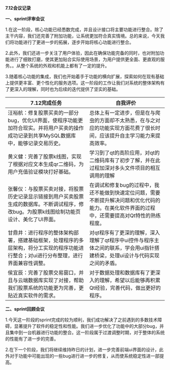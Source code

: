 **7.12会议记录**

**一、sprint评审会议**

1.在这一阶段，核心功能已经悉数完成，并且设计接口将主要功能进行整合。除了主干内容，我们还完善了附加功能，让系统更加符合真实情境。总的来说，今天我们将功能进行了更进一步的拓展，逐步开始将核心功能进行整合。

2.此外，我们还进一步关注了用户体验，因此在确保功能完备的同时，也对附加功能进行了细致打磨，使其更加贴合实际使用场景，为用户提供更全面、更直观的服务。。从整个系统的外观和机能上都有了一定的提升。

3.随着核心功能的集成，我们也开始着手于功能的横向扩展，探索如何在现有基础上提供更丰富、更个性化的服务选项。这一阶段的工作让我们对系统的整体架构有了更深入的理解，同时也为后续的迭代提供了坚实的基础。

| 7.12完成任务                                                                                                                               | 自我评价                                                                                                                                        |
|--------------------------------------------------------------------------------------------------------------------------------------------|-------------------------------------------------------------------------------------------------------------------------------------------------|
| 汪裕航：修复股票买卖的一部分bug，优化UI界面，使程序功能更加符合现实。并将用户买卖的操作成功记录到共享MySQL数据库中，能够记录交易历史。     | 总体上有一定进步，但是在与爬虫的方面却不太熟悉，在与之对应的功能实现方面花费了很长时间，应该提升自主学习能力来提高效率。                        |
| 黄义健：完善了股票k线图，实现了根据对应文本生成qr二维码，为用户充值验证模块打好基础。                                                      | 学习到了qt的高阶应用，对qt的二维码库有了初步了解，并在此过程加深对多头文件项目的相互调用的理解                                                  |
| 张馨仪：与股票买卖对接，将股票历史记录显示链接到用户买卖股票生成的数据库。不断调试程序，修改bug。为股票k线图绘制功能页设计、美化了UI界面。 | 在调试和修复bug的过程中，我还不能做到快速定位问题，需要不断提升解决问题和优化代码的能力。在美化软件界面的过程中，还需要提高对Qt特性的熟练程度。 |
| 甘鼎井：进行程序的整体架构部署，搭建基础框架，处理程序的多层架构，将分工实现的程序功能进行整合；对ui进行分布整理，进行界面兼容性调整。     | 对qt程序有了更深的理解，深入理解了qt程序中ui控件与程序主体之间的联系，学会用ui指针搭建桥梁，处理ui设计与代码实现之间的矛盾。                    |
| 侯宜辰：完善了股票交易窗口，并且与云端数据库实现了对接，帮助我们股票系统的功能更为完善，更贴近真实软件的需求。                             | 对于数据处理和数据库有了更深入的理解，希望以后能够再积累Qt经验，完善代码，做出更好的程序。                                                      |

**二、sprint回顾会议**

1.今天这一阶段的sprint完成的较为顺利，我们成功解决了之前遇到的多数技术障碍，显著提升了软件的稳定性和性能。我们进一步优化了功能中的大部分bug，并且集中到一台机器进行功能的整合。这一阶段属于过渡调整时期，对于整体的系统的性能有了进一步的完善。

2.在下一个阶段，我们将继续维持昨日的计划，进一步完善前端ui界面的设计，此外对于功能中可能出现的一些bug进行进一步的修复，从而使系统稳定性进一部提高。
